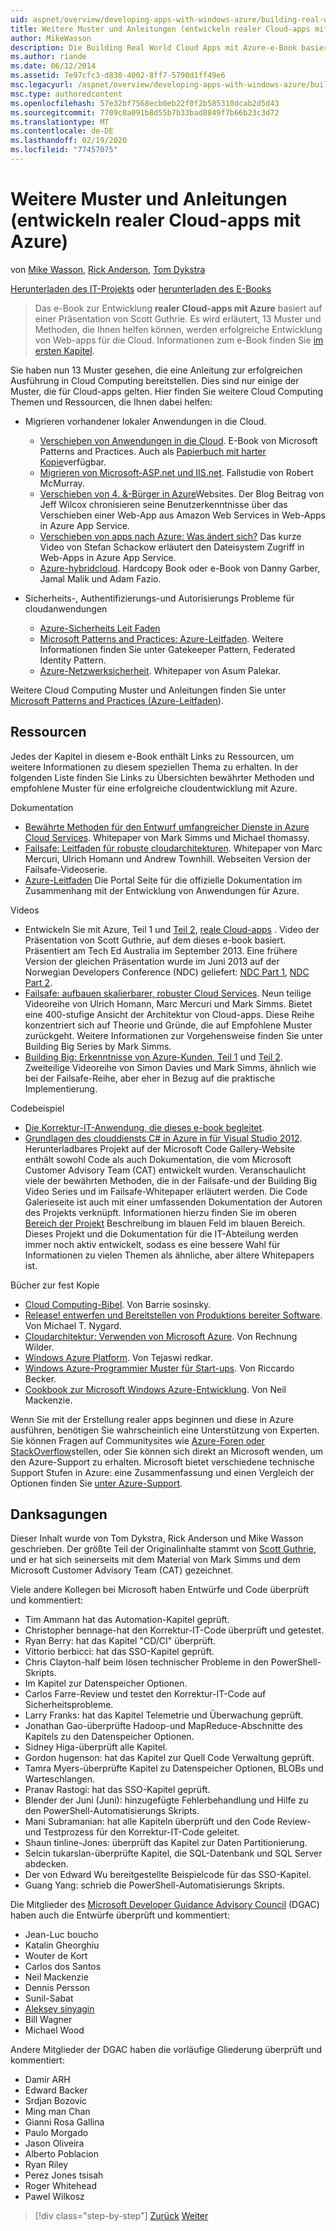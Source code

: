 ```yaml
---
uid: aspnet/overview/developing-apps-with-windows-azure/building-real-world-cloud-apps-with-windows-azure/more-patterns-and-guidance
title: Weitere Muster und Anleitungen (entwickeln realer Cloud-apps mit Azure) | Microsoft-Dokumentation
author: MikeWasson
description: Die Building Real World Cloud Apps mit Azure-e-Book basiert auf einer Präsentation von Scott Guthrie entwickelt wurde. Es wird erläutert, 13 Muster und Vorgehensweisen, die er können...
ms.author: riande
ms.date: 06/12/2014
ms.assetid: 7e97cfc3-d830-4002-8ff7-5790d1ff49e6
msc.legacyurl: /aspnet/overview/developing-apps-with-windows-azure/building-real-world-cloud-apps-with-windows-azure/more-patterns-and-guidance
msc.type: authoredcontent
ms.openlocfilehash: 57e32bf7568ecb0eb22f0f2b585310dcab2d5d43
ms.sourcegitcommit: 7709c0a091b8d55b7b33bad8849f7b66b23c3d72
ms.translationtype: MT
ms.contentlocale: de-DE
ms.lasthandoff: 02/19/2020
ms.locfileid: "77457075"
---
```

# <a name="more-patterns-and-guidance-building-real-world-cloud-apps-with-azure"></a>Weitere Muster und Anleitungen (entwickeln realer Cloud-apps mit Azure)

von [Mike Wasson](https://github.com/MikeWasson), [Rick Anderson](https://twitter.com/RickAndMSFT), [Tom Dykstra](https://github.com/tdykstra)

[Herunterladen des IT-Projekts](https://code.msdn.microsoft.com/Fix-It-app-for-Building-cdd80df4) oder [herunterladen des E-Books](https://blogs.msdn.com/b/microsoft_press/archive/2014/07/23/free-ebook-building-cloud-apps-with-microsoft-azure.aspx)

> Das e-Book zur Entwicklung **realer Cloud-apps mit Azure** basiert auf einer Präsentation von Scott Guthrie. Es wird erläutert, 13 Muster und Methoden, die Ihnen helfen können, werden erfolgreiche Entwicklung von Web-apps für die Cloud. Informationen zum e-Book finden Sie [im ersten Kapitel](introduction.md).

Sie haben nun 13 Muster gesehen, die eine Anleitung zur erfolgreichen Ausführung in Cloud Computing bereitstellen. Dies sind nur einige der Muster, die für Cloud-apps gelten. Hier finden Sie weitere Cloud Computing Themen und Ressourcen, die Ihnen dabei helfen:

- Migrieren vorhandener lokaler Anwendungen in die Cloud. 

    - [Verschieben von Anwendungen in die Cloud](https://msdn.microsoft.com/library/ff728592.aspx). E-Book von Microsoft Patterns and Practices. Auch als [Papierbuch mit harter Kopie](https://www.amazon.com/dp/1621140202)verfügbar.
    - [Migrieren von Microsoft-ASP.net und IIS.net](https://go.microsoft.com/fwlink/?LinkId=400656). Fallstudie von Robert McMurray.
    - [Verschieben von 4. &amp;-Bürger in Azure](http://www.jeff.wilcox.name/2013/04/4thandmayor-azure-websites/)Websites. Der Blog Beitrag von Jeff Wilcox chronisieren seine Benutzerkenntnisse über das Verschieben einer Web-App aus Amazon Web Services in Web-Apps in Azure App Service.
    - [Verschieben von apps nach Azure: Was ändert sich?](https://azure.microsoft.com/documentation/videos/web-sites-internals-and-the-file-system/) Das kurze Video von Stefan Schackow erläutert den Dateisystem Zugriff in Web-Apps in Azure App Service.
    - [Azure-hybridcloud](https://www.amazon.com/dp/B00EOP4UQW). Hardcopy Book oder e-Book von Danny Garber, Jamal Malik und Adam Fazio.
- Sicherheits-, Authentifizierungs-und Autorisierungs Probleme für cloudanwendungen

    - [Azure-Sicherheits Leit Faden](https://azure.microsoft.com/blog/2014/02/10/best-practices-windows-azure-websites-waws/)
    - [Microsoft Patterns and Practices: Azure-Leitfaden](https://msdn.microsoft.com/library/dn568099.aspx). Weitere Informationen finden Sie unter Gatekeeper Pattern, Federated Identity Pattern.
    - [Azure-Netzwerksicherheit](https://download.microsoft.com/download/4/3/9/43902EC9-410E-4875-8800-0788BE146A3D/Windows%20Azure%20Network%20Security%20Whitepaper%20-%20FINAL.docx). Whitepaper von Asum Palekar.

Weitere Cloud Computing Muster und Anleitungen finden Sie unter [Microsoft Patterns and Practices (Azure-Leitfaden](https://msdn.microsoft.com/library/dn568099.aspx)).

<a id="resources"></a>
## <a name="resources"></a>Ressourcen

Jedes der Kapitel in diesem e-Book enthält Links zu Ressourcen, um weitere Informationen zu diesem speziellen Thema zu erhalten. In der folgenden Liste finden Sie Links zu Übersichten bewährter Methoden und empfohlene Muster für eine erfolgreiche cloudentwicklung mit Azure.

Dokumentation

- [Bewährte Methoden für den Entwurf umfangreicher Dienste in Azure Cloud Services](https://msdn.microsoft.com/library/windowsazure/jj717232.aspx). Whitepaper von Mark Simms und Michael thomassy.
- [Failsafe: Leitfaden für robuste cloudarchitekturen](https://msdn.microsoft.com/library/windowsazure/jj853352.aspx). Whitepaper von Marc Mercuri, Ulrich Homann und Andrew Townhill. Webseiten Version der Failsafe-Videoserie.
- [Azure-Leitfaden](https://azure.microsoft.com/develop/net/guidance/) Die Portal Seite für die offizielle Dokumentation im Zusammenhang mit der Entwicklung von Anwendungen für Azure.

Videos

- Entwickeln Sie mit Azure, Teil 1 und [Teil 2](https://channel9.msdn.com/Events/TechEd/Australia/2013/AZR325), [reale Cloud-apps](https://channel9.msdn.com/Events/TechEd/Australia/2013/AZR324) . Video der Präsentation von Scott Guthrie, auf dem dieses e-book basiert. Präsentiert am Tech Ed Australia im September 2013. Eine frühere Version der gleichen Präsentation wurde im Juni 2013 auf der Norwegian Developers Conference (NDC) geliefert: [NDC Part 1](http://vimeo.com/68215538), [NDC Part 2](http://vimeo.com/68215602).
- [Failsafe: aufbauen skalierbarer, robuster Cloud Services](https://channel9.msdn.com/Series/FailSafe). Neun teilige Videoreihe von Ulrich Homann, Marc Mercuri und Mark Simms. Bietet eine 400-stufige Ansicht der Architektur von Cloud-apps. Diese Reihe konzentriert sich auf Theorie und Gründe, die auf Empfohlene Muster zurückgeht. Weitere Informationen zur Vorgehensweise finden Sie unter Building Big Series by Mark Simms.
- [Building Big: Erkenntnisse von Azure-Kunden, Teil 1](https://channel9.msdn.com/Events/Build/2012/3-029) und [Teil 2](https://channel9.msdn.com/Events/Build/2012/3-030). Zweiteilige Videoreihe von Simon Davies und Mark Simms, ähnlich wie bei der Failsafe-Reihe, aber eher in Bezug auf die praktische Implementierung.

Codebeispiel

- [Die Korrektur-IT-Anwendung, die dieses e-book begleitet](https://code.msdn.microsoft.com/Fix-It-app-for-Building-cdd80df4?cdn_id=2013-12-03-002).
- [Grundlagen des clouddiensts C# in Azure in für Visual Studio 2012](https://aka.ms/csf). Herunterladbares Projekt auf der Microsoft Code Gallery-Website enthält sowohl Code als auch Dokumentation, die vom Microsoft Customer Advisory Team (CAT) entwickelt wurden. Veranschaulicht viele der bewährten Methoden, die in der Failsafe-und der Building Big Video Series und im Failsafe-Whitepaper erläutert werden. Die Code Galerieseite ist auch mit einer umfassenden Dokumentation der Autoren des Projekts verknüpft. Informationen hierzu finden Sie im oberen [Bereich der Projekt](https://social.technet.microsoft.com/wiki/contents/articles/17987.cloud-service-fundamentals.aspx) Beschreibung im blauen Feld im blauen Bereich. Dieses Projekt und die Dokumentation für die IT-Abteilung werden immer noch aktiv entwickelt, sodass es eine bessere Wahl für Informationen zu vielen Themen als ähnliche, aber ältere Whitepapers ist.

Bücher zur fest Kopie

- [Cloud Computing-Bibel](https://www.amazon.com/dp/0470903562). Von Barrie sosinsky.
- [Release! entwerfen und Bereitstellen von Produktions bereiter Software](https://www.amazon.com/Release-It-Production-Ready-Pragmatic-Programmers/dp/0978739213). Von Michael T. Nygard.
- [Cloudarchitektur: Verwenden von Microsoft Azure](http://shop.oreilly.com/product/0636920023777.do). Von Rechnung Wilder.
- [Windows Azure Platform](https://www.amazon.com/dp/1430235632). Von Tejaswi redkar.
- [Windows Azure-Programmier Muster für Start-ups](https://www.amazon.com/dp/1849685606). Von Riccardo Becker.
- [Cookbook zur Microsoft Windows Azure-Entwicklung](https://www.amazon.com/dp/1849682224). Von Neil Mackenzie.

Wenn Sie mit der Erstellung realer apps beginnen und diese in Azure ausführen, benötigen Sie wahrscheinlich eine Unterstützung von Experten. Sie können Fragen auf Communitysites wie [Azure-Foren oder StackOverflow](https://azure.microsoft.com/support/forums/)stellen, oder Sie können sich direkt an Microsoft wenden, um den Azure-Support zu erhalten. Microsoft bietet verschiedene technische Support Stufen in Azure: eine Zusammenfassung und einen Vergleich der Optionen finden Sie [unter Azure-Support](https://azure.microsoft.com/support/plans/).

<a id="acknowledgments"></a>
## <a name="acknowledgments"></a>Danksagungen

Dieser Inhalt wurde von Tom Dykstra, Rick Anderson und Mike Wasson geschrieben. Der größte Teil der Originalinhalte stammt von [Scott Guthrie](https://weblogs.asp.net/scottgu/), und er hat sich seinerseits mit dem Material von Mark Simms und dem Microsoft Customer Advisory Team (CAT) gezeichnet.

Viele andere Kollegen bei Microsoft haben Entwürfe und Code überprüft und kommentiert:

- Tim Ammann hat das Automation-Kapitel geprüft.
- Christopher bennage-hat den Korrektur-IT-Code überprüft und getestet.
- Ryan Berry: hat das Kapitel "CD/CI" überprüft.
- Vittorio berbicci: hat das SSO-Kapitel geprüft.
- Chris Clayton-half beim lösen technischer Probleme in den PowerShell-Skripts.
- Im Kapitel zur Datenspeicher Optionen.
- Carlos Farre-Review und testet den Korrektur-IT-Code auf Sicherheitsprobleme.
- Larry Franks: hat das Kapitel Telemetrie und Überwachung geprüft.
- Jonathan Gao-überprüfte Hadoop-und MapReduce-Abschnitte des Kapitels zu den Datenspeicher Optionen.
- Sidney Higa-überprüft alle Kapitel.
- Gordon hugenson: hat das Kapitel zur Quell Code Verwaltung geprüft.
- Tamra Myers-überprüfte Kapitel zu Datenspeicher Optionen, BLOBs und Warteschlangen.
- Pranav Rastogi: hat das SSO-Kapitel geprüft.
- Blender der Juni (Juni): hinzugefügte Fehlerbehandlung und Hilfe zu den PowerShell-Automatisierungs Skripts.
- Mani Subramanian: hat alle Kapiteln überprüft und den Code Review-und Testprozess für den Korrektur-IT-Code geleitet.
- Shaun tinline-Jones: überprüft das Kapitel zur Daten Partitionierung.
- Selcin tukarslan-überprüfte Kapitel, die SQL-Datenbank und SQL Server abdecken.
- Der von Edward Wu bereitgestellte Beispielcode für das SSO-Kapitel.
- Guang Yang: schrieb die PowerShell-Automatisierungs Skripts.

Die Mitglieder des [Microsoft Developer Guidance Advisory Council](https://aka.ms/DGAC) (DGAC) haben auch die Entwürfe überprüft und kommentiert:

- Jean-Luc boucho
- Katalin Gheorghiu
- Wouter de Kort
- Carlos dos Santos
- Neil Mackenzie
- Dennis Persson
- Sunil-Sabat
- [Aleksey sinyagin](http://www.linkedin.com/in/sinyagin)
- Bill Wagner
- Michael Wood

Andere Mitglieder der DGAC haben die vorläufige Gliederung überprüft und kommentiert:

- Damir ARH
- Edward Backer
- Srdjan Bozovic
- Ming man Chan
- Gianni Rosa Gallina
- Paulo Morgado
- Jason Oliveira
- Alberto Poblacion
- Ryan Riley
- Perez Jones tsisah
- Roger Whitehead
- Pawel Wilkosz

> [!div class="step-by-step"]
> [Zurück](queue-centric-work-pattern.md)
> [Weiter](the-fix-it-sample-application.md)
